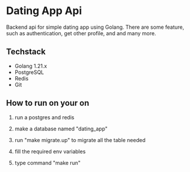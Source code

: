 # Dating App Api
Backend api for simple dating app using Golang. There are some feature, such as authentication, get other profile, and and many more.

## Techstack
- Golang 1.21.x
- PostgreSQL
- Redis
- Git

## How to run on your on 

1. run a postgres and redis

2. make a database named "dating_app"

3. run "make migrate.up" to migrate all the table needed

4. fill the required env variables

5. type command "make run"


